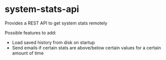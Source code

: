 # system-stats-api
Provides a REST API to get system stats remotely

Possible features to add:
* Load saved history from disk on startup
* Send emails if certain stats are above/below certain values for a certain amount of time